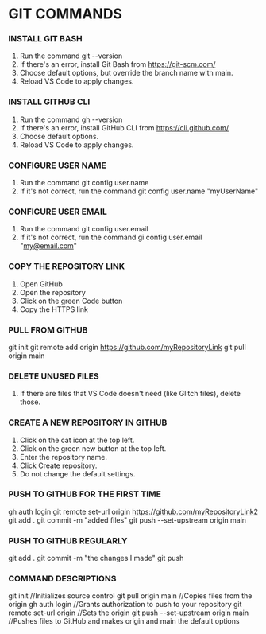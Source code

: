 # GIT COMMANDS

### INSTALL GIT BASH

1. Run the command git --version
2. If there's an error, install Git Bash from https://git-scm.com/
3. Choose default options, but override the branch name with main.
4. Reload VS Code to apply changes.

### INSTALL GITHUB CLI

1. Run the command gh --version
2. If there's an error, install GitHub CLI from https://cli.github.com/
3. Choose default options.
4. Reload VS Code to apply changes.

### CONFIGURE USER NAME

1. Run the command git config user.name
2. If it's not correct, run the command git config user.name "myUserName"

### CONFIGURE USER EMAIL

1. Run the command git config user.email
2. If it's not correct, run the command gi config user.email "my@email.com"

### COPY THE REPOSITORY LINK

1. Open GitHub
2. Open the repository
3. Click on the green Code button
4. Copy the HTTPS link

### PULL FROM GITHUB

git init
git remote add origin https://github.com/myRepositoryLink
git pull origin main

### DELETE UNUSED FILES

1. If there are files that VS Code doesn't need (like Glitch files), delete those.

### CREATE A NEW REPOSITORY IN GITHUB

1. Click on the cat icon at the top left.
2. Click on the green new button at the top left.
3. Enter the repository name.
4. Click Create repository.
5. Do not change the default settings.

### PUSH TO GITHUB FOR THE FIRST TIME

gh auth login
git remote set-url origin https://github.com/myRepositoryLink2
git add .
git commit -m "added files"
git push --set-upstream origin main

### PUSH TO GITHUB REGULARLY

git add .
git commit -m "the changes I made"
git push

### COMMAND DESCRIPTIONS

git init //Initializes source control
git pull origin main //Copies files from the origin
gh auth login //Grants authorization to push to your repository
git remote set-url origin //Sets the origin
git push --set-upstream origin main //Pushes files to GitHub and makes origin and main the default options